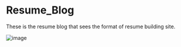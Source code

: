 # Resume_Blog
These is the resume blog that sees the format of resume building site.

![image](https://github.com/21505a0502/Resume_Blog/assets/131691278/9e3c2e80-9fa9-4420-ae8e-1c5f795d989b)
